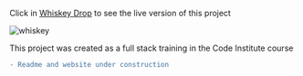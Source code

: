 Click in [Whiskey Drop](https://joanavrsilva.github.io/whiskey-bootstrap-project/) to see the live version of this project

![whiskey](https://user-images.githubusercontent.com/83631970/158629537-1e62a13f-1945-491f-be97-ea88efbcaad6.png)

This project was created as a full stack training in the Code Institute course

```diff
- Readme and website under construction
```
